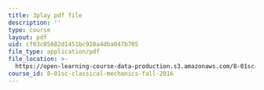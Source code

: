 ```yaml
---
title: 3play pdf file
description: ''
type: course
layout: pdf
uid: cf03c05682d1451bc928a4dba047b705
file_type: application/pdf
file_location: >-
  https://open-learning-course-data-production.s3.amazonaws.com/8-01sc-classical-mechanics-fall-2016/cf03c05682d1451bc928a4dba047b705_1BU28txGAFI.pdf
course_id: 8-01sc-classical-mechanics-fall-2016
---
```

